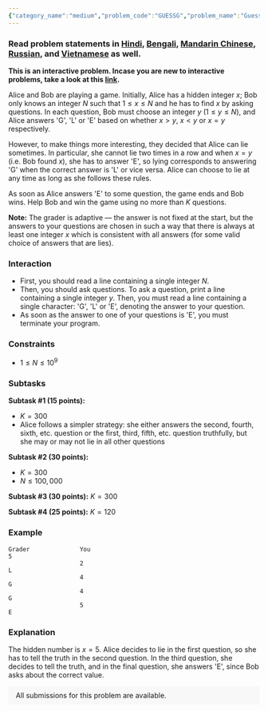 ```yaml
---
{"category_name":"medium","problem_code":"GUESSG","problem_name":"Guessing Game","problemComponents":{"constraints":"","constraintsState":false,"subtasks":"","subtasksState":false,"inputFormat":"","inputFormatState":false,"outputFormat":"","outputFormatState":false,"sampleTestCases":{}},"video_editorial_url":"","languages_supported":{"0":"CPP14","1":"C","2":"JAVA","3":"PYTH 3.6","4":"CPP17","5":"PYTH","6":"PYP3","7":"CS2","8":"ADA","9":"PYPY","10":"TEXT","11":"PAS fpc","12":"NODEJS","13":"RUBY","14":"PHP","15":"GO","16":"HASK","17":"TCL","18":"PERL","19":"SCALA","20":"LUA","21":"kotlin","22":"BASH","23":"JS","24":"LISP sbcl","25":"rust","26":"PAS gpc","27":"BF","28":"CLOJ","29":"R","30":"D","31":"CAML","32":"FORT","33":"ASM","34":"swift","35":"FS","36":"WSPC","37":"LISP clisp","38":"SQL","39":"SCM guile","40":"PERL6","41":"ERL","42":"CLPS","43":"ICK","44":"NICE","45":"PRLG","46":"ICON","47":"COB","48":"SCM chicken","49":"PIKE","50":"SCM qobi","51":"ST","52":"SQLQ","53":"NEM"},"max_timelimit":2,"source_sizelimit":50000,"problem_author":"arthurfn","problem_tester":null,"date_added":"15-05-2020","tags":{"0":"ad","1":"arthurfn","2":"binary","3":"june20","4":"medium","5":"rajarshi_basu"},"problem_difficulty_level":"Medium","best_tag":"Ad Hoc","editorial_url":"https://discuss.codechef.com/problems/GUESSG","time":{"view_start_date":1592213402,"submit_start_date":1592213402,"visible_start_date":1592213402,"end_date":1735669800},"is_direct_submittable":false,"problemDiscussURL":"https://discuss.codechef.com/search?q=GUESSG","is_proctored":false,"visitedContests":{},"layout":"problem"}
---
```

### Read problem statements in [Hindi](https://www.codechef.com/download/translated/JUNE20/hindi/GUESSG.pdf), [Bengali](https://www.codechef.com/download/translated/JUNE20/bengali/GUESSG.pdf), [Mandarin Chinese](https://www.codechef.com/download/translated/JUNE20/mandarin/GUESSG.pdf), [Russian](https://www.codechef.com/download/translated/JUNE20/russian/GUESSG.pdf), and [Vietnamese](https://www.codechef.com/download/translated/JUNE20/vietnamese/GUESSG.pdf) as well.

**This is an interactive problem. Incase you are new to interactive problems, take a look at this [link](https://discuss.codechef.com/t/interactive-problems-and-the-way-to-deal-with-them/21185).**

Alice and Bob are playing a game. Initially, Alice has a hidden integer $x$; Bob only knows an integer $N$ such that $1 \le x \le N$ and he has to find $x$ by asking questions. In each question, Bob must choose an integer $y$ ($1 \le y \le N$), and Alice answers 'G', 'L' or 'E' based on whether $x \gt y$, $x \lt y$ or $x = y$ respectively.

However, to make things more interesting, they decided that Alice can lie sometimes. In particular, she cannot lie two times in a row and when $x = y$ (i.e. Bob found $x$), she has to answer 'E', so lying corresponds to answering 'G' when the correct answer is 'L' or vice versa. Alice can choose to lie at any time as long as she follows these rules.

As soon as Alice answers 'E' to some question, the game ends and Bob wins. Help Bob and win the game using no more than $K$ questions.

**Note:** The grader is adaptive ― the answer is not fixed at the start, but the answers to your questions are chosen in such a way that there is always at least one integer $x$ which is consistent with all answers (for some valid choice of answers that are lies).

### Interaction
- First, you should read a line containing a single integer $N$.
- Then, you should ask questions. To ask a question, print a line containing a single integer $y$. Then, you must read a line containing a single character: 'G', 'L' or 'E', denoting the answer to your question.
- As soon as the answer to one of your questions is 'E', you must terminate your program.

### Constraints
- $1 \le N \le 10^9$

### Subtasks
**Subtask #1 (15 points):** 
- $K = 300$
- Alice follows a simpler strategy: she either answers the second, fourth, sixth, etc. question or the first, third, fifth, etc. question truthfully, but she may or may not lie in all other questions

**Subtask #2 (30 points):**
- $K = 300$
- $N \le 100,000$

**Subtask #3 (30 points):** $K = 300$

**Subtask #4 (25 points):** $K = 120$

### Example
```
Grader              You
5
                    2
L
                    4
G
                    4
G
                    5
E
```

### Explanation
The hidden number is $x=5$. Alice decides to lie in the first question, so she has to tell the truth in the second question. In the third question, she decides to tell the truth, and in the final question, she answers 'E', since Bob asks about the correct value.

<aside style='background: #f8f8f8;padding: 10px 15px;'><div>All submissions for this problem are available.</div></aside>